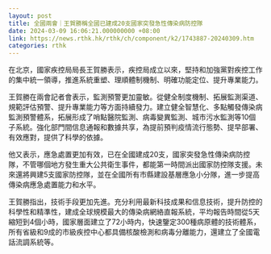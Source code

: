 ```yaml
---
layout: post
title: 全國兩會｜王賀勝稱全國已建成20支國家突發急性傳染病防控隊
date: 2024-03-09 16:06:21.000000000 +08:00
link: https://news.rthk.hk/rthk/ch/component/k2/1743887-20240309.htm
categories: rthk
---
```


在北京，國家疾控局局長王賀勝表示，疾控局成立以來，堅持和加強黨對疾控工作的集中統一領導，推進系統重塑、理順體制機制、明確功能定位、提升專業能力。

王賀勝在兩會記者會表示，監測預警更加靈敏。從健全制度機制、拓展監測渠道、規範評估預警、提升專業能力等方面持續發力。建立健全智慧化、多點觸發傳染病監測預警體系，拓展形成了哨點醫院監測、病毒變異監測、城市污水監測等10個子系統。強化部門間信息通報和數據共享，為提前預判疫情流行態勢、提早部署、有效應對，提供了科學的依據。

他又表示，應急處置更加有效，已在全國建成20支，國家突發急性傳染病防控隊，不管哪個地方發生重大公共衛生事件，都能第一時間派出國家防控隊支援。未來還將興建5支國家防控隊，並在全國所有市縣建設基層應急小分隊，進一步提高傳染病應急處置能力和水平。

王賀勝指出，技術手段更加先進。充分利用最新科技成果和信息技術，提升防控的科學性和精準性，建成全球規模最大的傳染病網絡直報系統，平均報告時間從5天縮短到4個小時，國家層面建立了72小時内，快速鑒定300種病原體的技術體系，所有省級和9成的市級疾控中心都具備核酸檢測和病毒分離能力，還建立了全國電話流調系統等。
